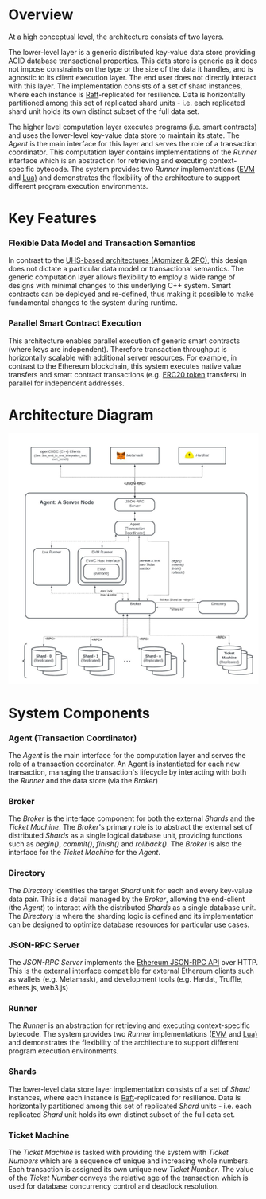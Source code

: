 # Overview

At a high conceptual level, the architecture consists of two layers.

The lower-level layer is a generic distributed key-value data store providing [ACID](https://en.wikipedia.org/wiki/ACID) database transactional properties. This data store is generic as it does not impose constraints on the type or the size of the data it handles, and is agnostic to its client execution layer. The end user does not directly interact with this layer. The implementation consists of a set of shard instances, where each instance is [Raft](https://en.wikipedia.org/wiki/Raft_(algorithm))-replicated for resilience. Data is horizontally partitioned among this set of replicated shard units - i.e. each replicated shard unit holds its own distinct subset of the full data set.

The higher level computation layer executes programs (i.e. smart contracts) and uses the lower-level key-value data store to maintain its state. The _Agent_ is the main interface for this layer and serves the role of a transaction coordinator. This computation layer contains implementations of the _Runner_ interface which is an abstraction for retrieving and executing context-specific bytecode. The system provides two _Runner_ implementations ([EVM](https://ethereum.org/en/developers/docs/evm/) and [Lua)](https://www.lua.org/) and demonstrates the flexibility of the architecture to support different program execution environments.

# Key Features
### Flexible Data Model and Transaction Semantics
In contrast to the [UHS-based architectures (Atomizer & 2PC)](architecture.md), this design does not dictate a particular data model or transactional semantics. The generic computation layer allows flexibility to employ a wide range of designs with minimal changes to this underlying C++ system. Smart contracts can be deployed and re-defined, thus making it possible to make fundamental changes to the system during runtime.

### Parallel Smart Contract Execution
This architecture enables parallel execution of generic smart contracts (where keys are independent). Therefore transaction throughput is horizontally scalable with additional server resources. For example, in contrast to the Ethereum blockchain, this system executes native value transfers and smart contract transactions (e.g. [ERC20 token](https://ethereum.org/en/developers/docs/standards/tokens/erc-20/) transfers) in parallel for independent addresses.

# Architecture Diagram
![Architecture Diagram](programmability_architecture_diagram.jpg)

# System Components
### Agent (Transaction Coordinator)
The _Agent_ is the main interface for the computation layer and serves the role of a transaction coordinator. An Agent is instantiated for each new transaction, managing the transaction's lifecycle by interacting with both the _Runner_ and the data store (via the _Broker_)
### Broker
The _Broker_ is the interface component for both the external _Shards_ and the _Ticket Machine_. The _Broker_'s primary role is to abstract the external set of distributed _Shards_ as a single logical database unit, providing functions such as _begin()_, _commit()_, _finish()_ and _rollback()_. The _Broker_ is also the interface for the _Ticket Machine_ for the _Agent_.
### Directory
The _Directory_ identifies the target _Shard_ unit for each and every key-value data pair. This is a detail managed by the _Broker_, allowing the end-client (the _Agent_) to interact with the distributed _Shards_ as a single database unit. The _Directory_ is where the sharding logic is defined and its implementation can be designed to optimize database resources for particular use cases.
### JSON-RPC Server
The _JSON-RPC Server_ implements the [Ethereum JSON-RPC API](https://ethereum.org/en/developers/docs/apis/json-rpc/) over HTTP. This is the external interface compatible for external Ethereum clients such as wallets (e.g. Metamask), and development tools (e.g. Hardat, Truffle, ethers.js, web3.js)
### Runner
The _Runner_ is an abstraction for retrieving and executing context-specific bytecode. The system provides two _Runner_ implementations ([EVM](https://ethereum.org/en/developers/docs/evm/) and [Lua)](https://www.lua.org/) and demonstrates the flexibility of the architecture to support different program execution environments.
### Shards
The lower-level data store layer implementation consists of a set of _Shard_ instances, where each instance is [Raft](https://en.wikipedia.org/wiki/Raft_(algorithm))-replicated for resilience. Data is horizontally partitioned among this set of replicated _Shard_ units - i.e. each replicated _Shard_ unit holds its own distinct subset of the full data set.
### Ticket Machine
The _Ticket Machine_ is tasked with providing the system with _Ticket Numbers_ which are a sequence of unique and increasing whole numbers. Each transaction is assigned its own unique new _Ticket Number_. The value of the _Ticket Number_ conveys the relative age of the transaction which is used for database concurrency control and deadlock resolution.
